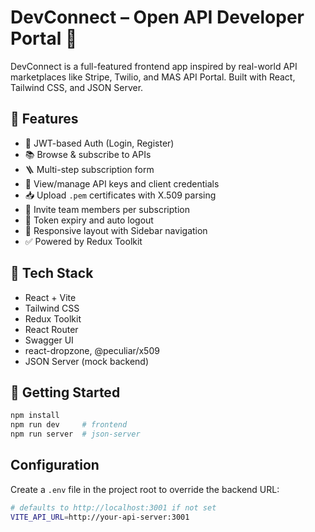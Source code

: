 # DevConnect – Open API Developer Portal 🧩

DevConnect is a full-featured frontend app inspired by real-world API marketplaces like Stripe, Twilio, and MAS API Portal. Built with React, Tailwind CSS, and JSON Server.

## 🌟 Features

- 🔐 JWT-based Auth (Login, Register)
- 📚 Browse & subscribe to APIs
- 🪜 Multi-step subscription form
- 🔑 View/manage API keys and client credentials
- 📥 Upload `.pem` certificates with X.509 parsing
- 👥 Invite team members per subscription
- 🔁 Token expiry and auto logout
- 📱 Responsive layout with Sidebar navigation
- ✅ Powered by Redux Toolkit

## 🧰 Tech Stack

- React + Vite
- Tailwind CSS
- Redux Toolkit
- React Router
- Swagger UI
- react-dropzone, @peculiar/x509
- JSON Server (mock backend)

## 🚀 Getting Started

```bash
npm install
npm run dev     # frontend
npm run server  # json-server
```

## Configuration

Create a `.env` file in the project root to override the backend URL:

```bash
# defaults to http://localhost:3001 if not set
VITE_API_URL=http://your-api-server:3001
```
